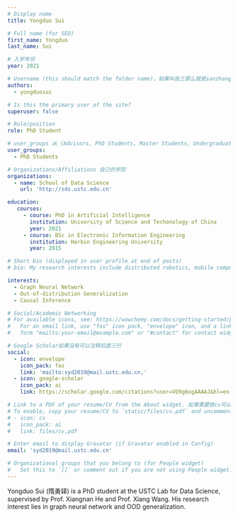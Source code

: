 ```yaml
---
# Display name
title: Yongduo Sui 

# Full name (for SEO)
first_name: Yongduo
last_name: Sui

# 入学年份
year: 2021

# Username (this should match the folder name)，如果叫张三那么就是sanzhang
authors:
  - yongduosui

# Is this the primary user of the site? 
superuser: false

# Role/position 
role: PhD Student

# user_groups 从 (Advisors, PhD Students, Master Students, Undergraduate) 从这四个里面选
user_groups:
  - PhD Students

# Organizations/Affiliations 自己的学院
organizations:
  - name: School of Data Science
    url: 'http://sds.ustc.edu.cn'

education:
   courses:
     - course: PhD in Artificial Intelligence
       institution: University of Science and Techonology of China
       year: 2021
     - course: BSc in Electronic Information Engineering
       institution: Harbin Engineering University
       year: 2015

# Short bio (displayed in user profile at end of posts)
# bio: My research interests include distributed robotics, mobile computing and programmable matter.

interests:
  - Graph Neural Network
  - Out-of-distribution Generalization
  - Causal Inference

# Social/Academic Networking
# For available icons, see: https://wowchemy.com/docs/getting-started/page-builder/#icons
#   For an email link, use "fas" icon pack, "envelope" icon, and a link in the
#   form "mailto:your-email@example.com" or "#contact" for contact widget.

# Google Scholar如果没有可以注释后面三行
social:
  - icon: envelope
    icon_pack: fas
    link: 'mailto:syd2019@mail.ustc.edu.cn,'
  - icon: google-scholar
    icon_pack: ai
    link: https://scholar.google.com/citations?user=VD9g6ogAAAAJ&hl=en

# Link to a PDF of your resume/CV from the About widget. 如果需要放cv可以发给我
# To enable, copy your resume/CV to `static/files/cv.pdf` and uncomment the lines below.
# - icon: cv
#   icon_pack: ai
#   link: files/cv.pdf

# Enter email to display Gravatar (if Gravatar enabled in Config)
email: 'syd2019@mail.ustc.edu.cn'

# Organizational groups that you belong to (for People widget)
#   Set this to `[]` or comment out if you are not using People widget.
---
```


Yongduo Sui (隋勇铎) is a PhD student at the USTC Lab for Data Science, supervised by Prof. Xiangnan He and Prof. Xiang Wang. His research interest lies in graph neural network and OOD generalization.
